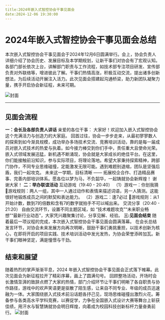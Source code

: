 ```yaml
---
title:2024年嵌入式智控协会干事见面会
date:2024-12-06 19:30:00
---
```

# 2024年嵌入式智控协会干事见面会总结
本次嵌入式智控协会干事见面会于2024年12月6日圆满举行。会上，协会负责人详细介绍了协会历史、发展目标及本学期规划，让新干事们对协会有了宏观认知。各部门部长依次上台，讲解部门职责与工作流程，如技术部专注项目研发、宣传部负责对外联络等，增进彼此了解。干事们热情高涨，积极互动交流，提出诸多创新想法，为后续活动开展注入活力。此次见面会搭建起沟通桥梁，助力新团队凝聚力量，携手开启协会新征程，未来可期。

![封面](https://pic.imgdb.cn/item/676bb098d0e0a243d4e9e3d8.jpg)

---
## 见面会流程
**一：会长及各部负责人讲话**
亲爱的各位干事：
大家好！欢迎加入嵌入式智控协会这个充满活力与创造力的大家庭。
回首过往，协会一步步走来，从最初寥寥数人的探索到如今渐具规模，成功举办多场技术交流、竞赛培训活动，靠的是每一届成员对嵌入式技术的热爱与执着。如今接力棒交到你们手中，责任重大且使命光荣。嵌入式领域发展迅猛，新机遇不断涌现，协会就是大家成长的绝佳平台。在这里，你们能接触前沿知识，参与实际项目，将理论落地。希望大家秉持探索精神，跨部门协作，不同专业思维碰撞，定能激发无限可能。遇到难题别退缩，团队是坚强后盾，我们一起攻克。
未来这一学期，目标清晰 —— 拓展校企合作、打造精品赛事、完善内部培训体系。愿各位以梦为马，不负韶华，一起铸就协会新辉煌！ 谢谢大家！
**二：举办联谊活动**
互动游戏（19:40 - 20:40）
（1）游戏一：你划我猜
游戏规则：两人一组，其中一人通过动作和表情来描述词语，另一人猜测。这能很好地锻炼成员之间的默契和表达能力。
（2）游戏二：逢7必过
游戏规则：从1开始计数，数到7的倍数和含有7的数字就拍手不可以喊出来。
交流分享（20:40 - 21:20）
自由交流环节，设置不同主题区域，如 “技术难题攻克”“未来职业畅想”“最新行业动态”，大家凭兴趣聚集讨论，分享见解、经验。
**三:见面会结束**
随着最后一项议程的完成，本次嵌入式智控协会干事见面会圆满落幕。
在会长总结发言环节，对协会未来发展方向再次明晰，鼓励干事们勇挑重担，以技术创新为核心，在即将开启的项目实践、技术培训活动中发光发热，为协会荣誉添砖加瓦。新干事们眼神坚定，满是憧憬与干劲。
## 结束和展望
随着热烈的掌声渐渐平息，2024 年嵌入式智控协会干事见面会正式落下帷幕。此次见面会为新征程拉开了精彩序幕，画上了圆满句号。
回顾整场活动，开场时会长激情澎湃的致辞点燃了大家的热情，部门介绍环节让干事们明晰了各自职责与协作路径，游戏中的欢声笑语更是驱散了陌生感，让来自不同专业、年级的成员迅速融为一体。大家围绕嵌入式技术前沿话题各抒己见，现场思维碰撞出激烈火花。筹备参与各类高水平学科竞赛，以赛促学，力争在全国嵌入式设计大赛等舞台上斩获佳绩，用汗水与智慧铸就协会明日辉煌，向着成为校园科技创新标杆力量奋勇前行。
![封面](https://pic.imgdb.cn/item/676bb765d0e0a243d4e9e87a.jpg)

